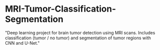 # MRI-Tumor-Classification-Segmentation
"Deep learning project for brain tumor detection using MRI scans. Includes classification (tumor / no tumor) and segmentation of tumor regions with CNN and U-Net."
